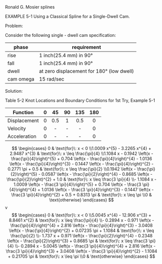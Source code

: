 Ronald G. Mosier splines


EXAMPLE 5-1 Using a Classical Spline for a Single-Dwell Cam.

Problem:

Consider the following single - dwell cam specification:

| phase     | requirement                               |
| --------- | ----------------------------------------- |
| rise      | 1 inch(25.4 mm) in 90°                    |
| fall      | 1 inch(25.4 mm) in 90°                    |
| dwell     | at zero displacement for 180° (low dwell) |
| cam omega | 15 rad/sec                                |

Solution:

Table 5-2 Knot Locations and Boundary Conditions for 1st Try, Example 5-1

| Function     |  0   |  45  |  90  | 135  | 180  |
| ------------ | :--: | :--: | :--: | :--: | :--: |
| Displacement |  0   | 0.5  |  1   | 0.5  |  0   |
| Velocity     |  0   |  -   |  -   |  -   |  0   |
| Acceleration |  0   |  -   |  -   |  -   |  0   |




$$
\begin{cases} 0 & \text{for}\: x < 0 \\1.0009 x^{5} - 3.2265 x^{4} + 2.9487 x^{3} & \text{for}\: x \leq \frac{\pi}{4} \\1.1084 x - 0.1942 \left(x - \frac{\pi}{4}\right)^{5} + 0.704 \left(x - \frac{\pi}{4}\right)^{4} - 1.0136 \left(x - \frac{\pi}{4}\right)^{3} - 0.1447 \left(x - \frac{\pi}{4}\right)^{2} - 0.2771 \pi + 0.5 & \text{for}\: x \leq \frac{\pi}{2} \\0.1942 \left(x - \frac{\pi}{2}\right)^{5} - 0.0587 \left(x - \frac{\pi}{2}\right)^{4} - 0.8685 \left(x - \frac{\pi}{2}\right)^{2} + 1.0 & \text{for}\: x \leq \frac{3 \pi}{4} \\- 1.1084 x - 1.0009 \left(x - \frac{3 \pi}{4}\right)^{5} + 0.704 \left(x - \frac{3 \pi}{4}\right)^{4} + 1.0136 \left(x - \frac{3 \pi}{4}\right)^{3} - 0.1447 \left(x - \frac{3 \pi}{4}\right)^{2} + 0.5 + 0.8313 \pi & \text{for}\: x \leq \pi \\0 & \text{otherwise} \end{cases}
$$
v
$$
\begin{cases} 0 & \text{for}\: x < 0 \\5.0045 x^{4} - 12.906 x^{3} + 8.8461 x^{2} & \text{for}\: x \leq \frac{\pi}{4} \\- 0.2894 x - 0.971 \left(x - \frac{\pi}{4}\right)^{4} + 2.816 \left(x - \frac{\pi}{4}\right)^{3} - 3.0408 \left(x - \frac{\pi}{4}\right)^{2} + 0.07235 \pi + 1.1084 & \text{for}\: x \leq \frac{\pi}{2} \\- 1.737 x + 0.971 \left(x - \frac{\pi}{2}\right)^{4} - 0.2348 \left(x - \frac{\pi}{2}\right)^{3} + 0.8685 \pi & \text{for}\: x \leq \frac{3 \pi}{4} \\- 0.2894 x - 5.0045 \left(x - \frac{3 \pi}{4}\right)^{4} + 2.816 \left(x - \frac{3 \pi}{4}\right)^{3} + 3.0408 \left(x - \frac{3 \pi}{4}\right)^{2} - 1.1084 + 0.21705 \pi & \text{for}\: x \leq \pi \\0 & \text{otherwise} \end{cases}
$$
